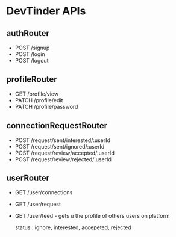 # DevTinder APIs

## authRouter
- POST /signup
- POST /login
- POST /logout

## profileRouter
- GET   /profile/view
- PATCH /profile/edit
- PATCH /profile/password

## connectionRequestRouter
- POST /request/sent/interested/:userId
- POST /request/sent/ignored/:userId
- POST /request/review/accepted/:userId
- POST /request/review/rejected/:userId

## userRouter
- GET /user/connections
- GET /user/request
- GET /user/feed   -  gets u the profile of others users on platform


    status : ignore, interested, accepeted, rejected
